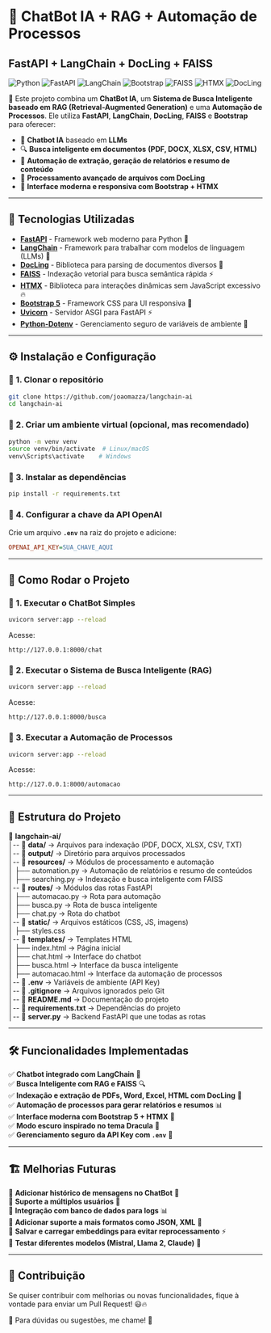 # 🤖 ChatBot IA + RAG + Automação de Processos

## FastAPI + LangChain + DocLing + FAISS

![Python](https://img.shields.io/badge/Python-3.10-blue?style=for-the-badge&logo=python)
![FastAPI](https://img.shields.io/badge/FastAPI-0.100.1-green?style=for-the-badge&logo=fastapi)
![LangChain](https://img.shields.io/badge/LangChain-0.1.0-yellow?style=for-the-badge)
![Bootstrap](https://img.shields.io/badge/Bootstrap-5.3-purple?style=for-the-badge&logo=bootstrap)
![FAISS](https://img.shields.io/badge/FAISS-Indexing-blueviolet?style=for-the-badge)
![HTMX](https://img.shields.io/badge/HTMX-Frontend-orange?style=for-the-badge)
![DocLing](https://img.shields.io/badge/DocLing-Parsing-blue?style=for-the-badge)

🚀 Este projeto combina um **ChatBot IA**, um **Sistema de Busca Inteligente baseado em RAG (Retrieval-Augmented Generation)** e uma **Automação de Processos**. Ele utiliza **FastAPI**, **LangChain**, **DocLing**, **FAISS** e **Bootstrap** para oferecer:

- 💬 **Chatbot IA** baseado em **LLMs**  
- 🔍 **Busca inteligente em documentos** **(PDF, DOCX, XLSX, CSV, HTML)**  
- 🤖 **Automação de extração, geração de relatórios e resumo de conteúdo**  
- 📄 **Processamento avançado de arquivos com DocLing**  
- 🎨 **Interface moderna e responsiva com Bootstrap + HTMX**  

---

## 📌 Tecnologias Utilizadas

- **[FastAPI](https://fastapi.tiangolo.com/)** - Framework web moderno para Python 🚀  
- **[LangChain](https://www.langchain.com/)** - Framework para trabalhar com modelos de linguagem (LLMs) 🧠  
- **[DocLing](https://ds4sd.github.io/docling/)** - Biblioteca para parsing de documentos diversos 📄  
- **[FAISS](https://faiss.ai/)** - Indexação vetorial para busca semântica rápida ⚡  
- **[HTMX](https://htmx.org/)** - Biblioteca para interações dinâmicas sem JavaScript excessivo 🔥  
- **[Bootstrap 5](https://getbootstrap.com/)** - Framework CSS para UI responsiva 🎨  
- **[Uvicorn](https://www.uvicorn.org/)** - Servidor ASGI para FastAPI ⚡  
- **[Python-Dotenv](https://pypi.org/project/python-dotenv/)** - Gerenciamento seguro de variáveis de ambiente 🔐  

---

## ⚙️ Instalação e Configuração

### 🔹 1. Clonar o repositório
```bash
git clone https://github.com/joaomazza/langchain-ai
cd langchain-ai
```

### 🔹 2. Criar um ambiente virtual (opcional, mas recomendado)
```bash
python -m venv venv
source venv/bin/activate  # Linux/macOS
venv\Scripts\activate    # Windows
```

### 🔹 3. Instalar as dependências
```bash
pip install -r requirements.txt
```

### 🔹 4. Configurar a chave da API OpenAI
Crie um arquivo **`.env`** na raiz do projeto e adicione:
```ini
OPENAI_API_KEY=SUA_CHAVE_AQUI
```

---

## 🚀 Como Rodar o Projeto

### 🔹 1. Executar o ChatBot Simples
```bash
uvicorn server:app --reload
```
Acesse:
```
http://127.0.0.1:8000/chat
```

### 🔹 2. Executar o Sistema de Busca Inteligente (RAG)
```bash
uvicorn server:app --reload
```
Acesse:
```
http://127.0.0.1:8000/busca
```

### 🔹 3. Executar a Automação de Processos
```bash
uvicorn server:app --reload
```
Acesse:
```
http://127.0.0.1:8000/automacao
```

---

## 📌 Estrutura do Projeto

📂 **langchain-ai/**  
│-- 📂 **data/** → Arquivos para indexação (PDF, DOCX, XLSX, CSV, TXT)  
│-- 📂 **output/** → Diretório para arquivos processados  
│-- 📂 **resources/** → Módulos de processamento e automação  
│   ├── automation.py → Automação de relatórios e resumo de conteúdos  
│   ├── searching.py → Indexação e busca inteligente com FAISS  
│-- 📂 **routes/** → Módulos das rotas FastAPI  
│   ├── automacao.py → Rota para automação  
│   ├── busca.py → Rota de busca inteligente  
│   ├── chat.py → Rota do chatbot  
│-- 📂 **static/** → Arquivos estáticos (CSS, JS, imagens)  
│   ├── styles.css  
│-- 📂 **templates/** → Templates HTML  
│   ├── index.html → Página inicial  
│   ├── chat.html → Interface do chatbot  
│   ├── busca.html → Interface da busca inteligente  
│   ├── automacao.html → Interface da automação de processos  
│-- 📜 **.env** → Variáveis de ambiente (API Key)  
│-- 📜 **.gitignore** → Arquivos ignorados pelo Git  
│-- 📜 **README.md** → Documentação do projeto  
│-- 📜 **requirements.txt** → Dependências do projeto  
│-- 📜 **server.py** → Backend FastAPI que une todas as rotas  

---

## 🛠️ Funcionalidades Implementadas

✅ **Chatbot integrado com LangChain** 📢  
✅ **Busca Inteligente com RAG e FAISS** 🔍  
✅ **Indexação e extração de PDFs, Word, Excel, HTML com DocLing** 📄  
✅ **Automação de processos para gerar relatórios e resumos** 📊  
✅ **Interface moderna com Bootstrap 5 + HTMX** 🎨  
✅ **Modo escuro inspirado no tema Dracula** 🧛  
✅ **Gerenciamento seguro da API Key com `.env`** 🔐  

---

## 🏗️ Melhorias Futuras

🚀 **Adicionar histórico de mensagens no ChatBot** 📜  
🚀 **Suporte a múltiplos usuários** 👥  
🚀 **Integração com banco de dados para logs** 📊  
🚀 **Adicionar suporte a mais formatos como JSON, XML** 📝  
🚀 **Salvar e carregar embeddings para evitar reprocessamento** ⚡  
🚀 **Testar diferentes modelos (Mistral, Llama 2, Claude)** 🧠  

---

## 🤝 Contribuição
Se quiser contribuir com melhorias ou novas funcionalidades, fique à vontade para enviar um Pull Request! 😃🔥

📩 Para dúvidas ou sugestões, me chame! 🚀